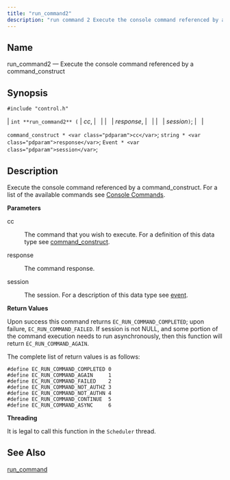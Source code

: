 ```yaml
---
title: "run_command2"
description: "run command 2 Execute the console command referenced by a command construct int run command 2 cc response session command construct cc string response Event session Execute the console command referenced by a command construct For a list of the available commands see Console Commands cc The command that you..."
---
```


<a name="apis.run_command2"></a> 
## Name

run_command2 — Execute the console command referenced by a command_construct

## Synopsis

`#include "control.h"`

| `int **run_command2** (` | <var class="pdparam">cc</var>, |   |
|   | <var class="pdparam">response</var>, |   |
|   | <var class="pdparam">session</var>`)`; |   |

`command_construct * <var class="pdparam">cc</var>`;
`string * <var class="pdparam">response</var>`;
`Event * <var class="pdparam">session</var>`;<a name="idp49391296"></a> 
## Description

Execute the console command referenced by a command_construct. For a list of the available commands see [Console Commands](/momentum/3/3-reference/console-commands-summary-table).

**<a name="idp49393376"></a> Parameters**

<dl class="variablelist">

<dt>cc</dt>

<dd>

The command that you wish to execute. For a definition of this data type see [command_construct](/momentum/3/3-api/structs-command-construct).

</dd>

<dt>response</dt>

<dd>

The command response.

</dd>

<dt>session</dt>

<dd>

The session. For a description of this data type see [event](/momentum/3/3-api/structs-event).

</dd>

</dl>

**<a name="idp49401328"></a> Return Values**

Upon success this command returns `EC_RUN_COMMAND_COMPLETED`; upon failure, `EC_RUN_COMMAND_FAILED`. If session is not NULL, and some portion of the command execution needs to run asynchronously, then this function will return `EC_RUN_COMMAND_AGAIN`.

The complete list of return values is as follows:

```
#define EC_RUN_COMMAND_COMPLETED 0
#define EC_RUN_COMMAND_AGAIN     1
#define EC_RUN_COMMAND_FAILED    2
#define EC_RUN_COMMAND_NOT_AUTHZ 3
#define EC_RUN_COMMAND_NOT_AUTHN 4
#define EC_RUN_COMMAND_CONTINUE  5
#define EC_RUN_COMMAND_ASYNC     6
```
**<a name="idp49405184"></a> Threading**

It is legal to call this function in the `Scheduler` thread.

<a name="idp49406720"></a> 
## See Also

[run_command](/momentum/3/3-api/apis-run-command)